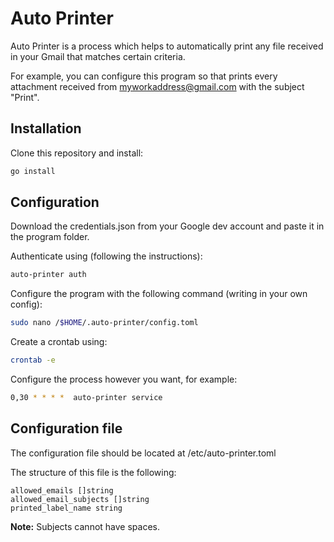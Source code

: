 # Auto Printer

Auto Printer is a process which helps to automatically print any file received in your Gmail that matches certain criteria.

For example, you can configure this program so that prints every attachment received from myworkaddress@gmail.com with the subject "Print".

## Installation

Clone this repository and install:

```bash
go install
```

## Configuration

Download the credentials.json from your Google dev account and paste it in the program folder.

Authenticate using (following the instructions):

```bash
auto-printer auth
```

Configure the program with the following command (writing in your own config):

```bash
sudo nano /$HOME/.auto-printer/config.toml
```

Create a crontab using:

```bash
crontab -e
```

Configure the process however you want, for example:

```bash
0,30 * * * *  auto-printer service
```

## Configuration file

The configuration file should be located at /etc/auto-printer.toml

The structure of this file is the following:

```
allowed_emails []string
allowed_email_subjects []string
printed_label_name string
```

**Note:** Subjects cannot have spaces.
